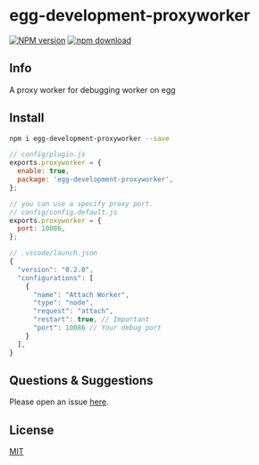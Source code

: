 # egg-development-proxyworker

[![NPM version][npm-image]][npm-url]
[![npm download][download-image]][download-url]

[npm-image]: https://img.shields.io/npm/v/egg-development-proxyworker.svg?style=flat-square
[npm-url]: https://npmjs.org/package/egg-development-proxyworker
[download-image]: https://img.shields.io/npm/dm/egg-development-proxyworker.svg?style=flat-square
[download-url]: https://npmjs.org/package/egg-development-proxyworker

## Info
A proxy worker for debugging worker on egg

## Install

```bash
npm i egg-development-proxyworker --save
```

```js
// config/plugin.js
exports.proxyworker = {
  enable: true,
  package: 'egg-development-proxyworker',
};
```

```js
// you can use a specify proxy port.
// config/config.default.js
exports.proxyworker = {
  port: 10086,
};
```

```javascript
// .vscode/launch.json
{
  "version": "0.2.0",
  "configurations": [
    {
      "name": "Attach Worker",
      "type": "node",
      "request": "attach",
      "restart": true, // Important
      "port": 10086 // Your debug port
    }
  ],
}
```

## Questions & Suggestions

Please open an issue [here](https://github.com/okoala/egg-development-proxyworker/issues).

## License

[MIT](LICENSE)

